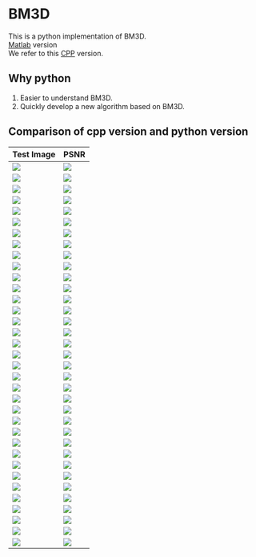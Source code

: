# BM3D
This is a python implementation of BM3D.  
[Matlab](http://www.cs.tut.fi/~foi/GCF-BM3D/)   version  
We refer to this [CPP](https://www.ipol.im/pub/art/2012/l-bm3d/) version.

## Why python
1. Easier to understand BM3D.  
2. Quickly develop a new algorithm based on BM3D.

## Comparison of cpp version and python version


| Test Image  |   PSNR   |
| ----        |  ----    | 
| ![](../test_data/image/Alley.png) | ![](result_compare/Alley.png) |
| ![](../test_data/image/Baboon.png) | ![](result_compare/Baboon.png) |
| ![](../test_data/image/barbara.png) | ![](result_compare/barbara.png) |
| ![](../test_data/image/boat.png) | ![](result_compare/boat.png) |
| ![](../test_data/image/Book.png) | ![](result_compare/Book.png) |
| ![](../test_data/image/Building1.png) | ![](result_compare/Building1.png) |
| ![](../test_data/image/Building2.png) | ![](result_compare/Building2.png) |
| ![](../test_data/image/Cameraman.png) | ![](result_compare/Cameraman.png) |
| ![](../test_data/image/Computer.png) | ![](result_compare/Computer.png) |
| ![](../test_data/image/couple.png) | ![](result_compare/couple.png) |
| ![](../test_data/image/Dice.png) | ![](result_compare/Dice.png) |
| ![](../test_data/image/F16.png) | ![](result_compare/F16.png) |
| ![](../test_data/image/fingerprint.png) | ![](result_compare/fingerprint.png) |
| ![](../test_data/image/Flowers1.png) | ![](result_compare/Flowers1.png) |
| ![](../test_data/image/Flowers2.png) | ![](result_compare/Flowers2.png) |
| ![](../test_data/image/Gardens.png) | ![](result_compare/Gardens.png) |
| ![](../test_data/image/Girl.png) | ![](result_compare/Girl.png) |
| ![](../test_data/image/Hallway.png) | ![](result_compare/Hallway.png) |
| ![](../test_data/image/hill.png) | ![](result_compare/hill.png) |
| ![](../test_data/image/house.png) | ![](result_compare/house.png) |
| ![](../test_data/image/Lena.png) | ![](result_compare/Lena.png) |
| ![](../test_data/image/Man.png) | ![](result_compare/Man.png) |
| ![](../test_data/image/Man1.png) | ![](result_compare/Man1.png) |
| ![](../test_data/image/Man2.png) | ![](result_compare/Man2.png) |
| ![](../test_data/image/montage.png) | ![](result_compare/montage.png) |
| ![](../test_data/image/pentagon.png) | ![](result_compare/pentagon.png) |
| ![](../test_data/image/peppers.png) | ![](result_compare/peppers.png) |
| ![](../test_data/image/Plaza.png) | ![](result_compare/Plaza.png) |
| ![](../test_data/image/Statue.png) | ![](result_compare/Statue.png) |
| ![](../test_data/image/Street1.png) | ![](result_compare/Street1.png) |
| ![](../test_data/image/Street2.png) | ![](result_compare/Street2.png) |
| ![](../test_data/image/Traffic.png) | ![](result_compare/Traffic.png) |
| ![](../test_data/image/Trees.png) | ![](result_compare/Trees.png) |
| ![](../test_data/image/Valldemossa.png) | ![](result_compare/Valldemossa.png) |
| ![](../test_data/image/Yard.png) | ![](result_compare/Yard.png) |


